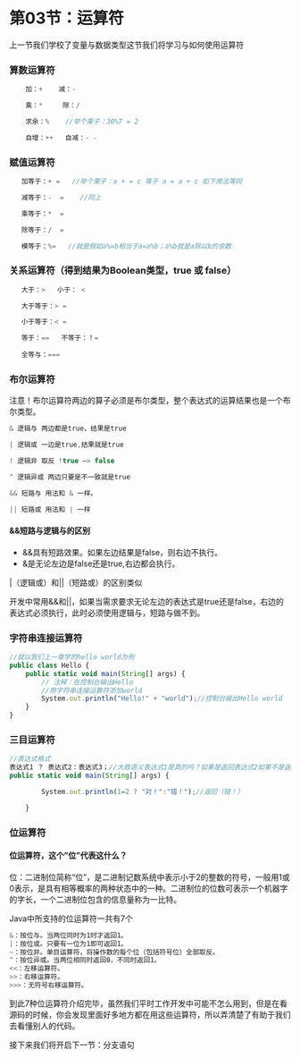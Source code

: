 # 第03节：运算符

上一节我们学校了变量与数据类型这节我们将学习与如何使用运算符

### 算数运算符
``` js
    加：+    减：-

    乘：*     除：/

    求余：%    //举个栗子：30%7 = 2

    自增：++   自减：- - 
```

### 赋值运算符

``` js
   加等于：+ =   //举个栗子：a + = c 等于 a = a + c 如下用法等同

   减等于：-  =    //同上

   乘等于：*  =

   除等于：/  = 

   模等于：%=   //就是假如a%=b相当于a=a%b；a%b就是a除以b的余数
```

### 关系运算符（得到结果为Boolean类型，true 或 false）

``` js
   大于：>   小于： <

   大于等于：> =

   小于等于：< =

   等于：==   不等于：！=
   
   全等与：===
```

### 布尔运算符

注意！布尔运算符两边的算子必须是布尔类型，整个表达式的运算结果也是一个布尔类型。

``` js
& 逻辑与 两边都是true，结果是true

| 逻辑或 一边是true,结果就是true

! 逻辑非 取反 !true –> false

^ 逻辑异或 两边只要是不一致就是true

&& 短路与 用法和 & 一样。 

|| 短路或 用法和 | 一样

```
#### &&短路与逻辑与的区别
* &&具有短路效果。如果左边结果是false，则右边不执行。
* &是无论左边是false还是true,右边都会执行。

|（逻辑或）和||（短路或）的区别类似


开发中常用&&和||，如果当需求要求无论左边的表达式是true还是false，右边的表达式必须执行，此时必须使用逻辑与，短路与做不到。

### 字符串连接运算符

``` js
//就以我们上一章学的hello world为例
public class Hello {
    public static void main(String[] args) {
        // 注释：在控制台输出Hello
        //用字符串连接运算符添加world
        System.out.println("Hello!" + "world");//控制台输出Hello world
    }
}
```

### 三目运算符

```js
//表达式格式
表达式1 ？ 表达式2：表达式3；//大致语义表达式1是真的吗？如果是返回表达式2如果不是返回表达式3
public static void main(String[] args) {

        System.out.println(1=2 ? "对！":"错！");//返回（错！）

    }
```

### 位运算符

#### 位运算符，这个”位”代表这什么？
位：二进制位简称“位”，是二进制记数系统中表示小于2的整数的符号，一般用1或 0表示，是具有相等概率的两种状态中的一种。二进制位的位数可表示一个机器字的字长，一个二进制位包含的信息量称为一比特。


Java中所支持的位运算符一共有7个
```js
&：按位与。当两位同时为1时才返回1。
|：按位或。只要有一位为1即可返回1。
~：按位非。单目运算符，将操作数的每个位（包括符号位）全部取反。
^：按位异或。当两位相同时返回0，不同时返回1。
<<：左移运算符。
>>：右移运算符。
>>>：无符号右移运算符。
```

到此7种位运算符介绍完毕，虽然我们平时工作开发中可能不怎么用到，但是在看源码的时候，你会发现里面好多地方都在用这些运算符，所以弄清楚了有助于我们去看懂别人的代码。


接下来我们将开启下一节：分支语句